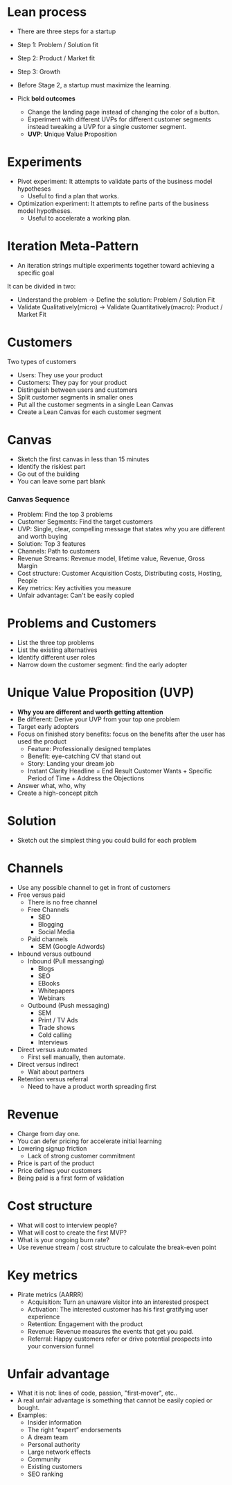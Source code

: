 # Lean process
- There are three steps for a startup
- Step 1: Problem / Solution fit
- Step 2: Product / Market fit
- Step 3: Growth


- Before Stage 2, a startup must maximize the learning.
- Pick **bold outcomes**
   - Change the landing page instead of changing the color of a button.
   - Experiment with different UVPs for different customer segments instead tweaking a UVP for a single customer segment.
   - **UVP**: **U**nique **V**alue **P**roposition



# Experiments
- Pivot experiment: It attempts to validate parts of the business model hypotheses
   - Useful to find a plan that works. 
- Optimization experiment: It attempts to refine parts of the business model hypotheses.
   - Useful to accelerate a working plan. 
  
# Iteration Meta-Pattern
- An iteration strings multiple experiments together toward achieving a specific goal

It can be divided in two:
- Understand the problem -> Define the solution: Problem / Solution Fit
- Validate Qualitatively(micro) -> Validate Quantitatively(macro): Product / Market Fit

# Customers
Two types of customers
- Users: They use your product
- Customers: They pay for your product
- Distinguish between users and customers
- Split customer segments in smaller ones
- Put all the customer segments in a single Lean Canvas
- Create a Lean Canvas for each customer segment

# Canvas
- Sketch the first canvas in less than 15 minutes
- Identify the riskiest part
- Go out of the building
- You can leave some part blank

### Canvas Sequence
- Problem: Find the top 3 problems
- Customer Segments: Find the target customers
- UVP: Single, clear, compelling message that states why you are different and worth buying
- Solution: Top 3 features
- Channels: Path to customers
- Revenue Streams: Revenue model, lifetime value, Revenue, Gross Margin
- Cost structure: Customer Acquisition Costs, Distributing costs, Hosting, People
- Key metrics: Key activities you measure
- Unfair advantage: Can't be easily copied

# Problems and Customers
- List the three top problems
- List the existing alternatives
- Identify different user roles
- Narrow down the customer segment: find the early adopter

# Unique Value Proposition (UVP)
- **Why you are different and worth getting attention**
- Be different: Derive your UVP from your top one problem
- Target early adopters
- Focus on finished story benefits: focus on the benefits after the user has used the product
    - Feature: Professionally designed templates
    - Benefit: eye-catching CV that stand out
    - Story: Landing your dream job
    - Instant Clarity Headline = End Result Customer Wants + Specific Period of Time + Address the Objections
- Answer what, who, why
- Create a high-concept pitch

# Solution
- Sketch out the simplest thing you could build for each problem

# Channels
- Use any possible channel to get in front of customers
- Free versus paid
    - There is no free channel
    - Free Channels
       - SEO
       - Blogging
       - Social Media
    - Paid channels
       - SEM (Google Adwords)
- Inbound versus outbound
    - Inbound (Pull messanging)
        - Blogs
        - SEO
        - EBooks
        - Whitepapers
        - Webinars
    - Outbound (Push messaging)
        - SEM
        - Print / TV Ads
        - Trade shows
        - Cold calling
        - Interviews
- Direct versus automated
    - First sell manually, then automate.
- Direct versus indirect
    - Wait about partners
- Retention versus referral
    - Need to have a product worth spreading first

# Revenue
- Charge from day one.
- You can defer pricing for accelerate initial learning
- Lowering signup friction
    - Lack of strong customer commitment
- Price is part of the product
- Price defines your customers
- Being paid is a first form of validation

# Cost structure
- What will cost to interview people?
- What will cost to create the first MVP?
- What is your ongoing burn rate?
- Use revenue stream / cost structure to calculate the break-even point

# Key metrics
- Pirate metrics (AARRR)
    - Acquisition: Turn an unaware visitor into an interested prospect
    - Activation: The interested customer has his first gratifying user experience
    - Retention: Engagement with the product
    - Revenue: Revenue measures the events that get you paid.
    - Referral: Happy customers refer or drive potential prospects into your conversion funnel

# Unfair advantage
- What it is not: lines of code, passion, "first-mover", etc..
- A real unfair advantage is something that cannot be easily copied or bought.
- Examples:
    - Insider information
    - The right “expert” endorsements
    - A dream team
    - Personal authority
    - Large network effects
    - Community
    - Existing customers
    - SEO ranking

